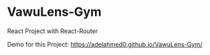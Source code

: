# VawuLens-Gym
React Project with React-Router


Demo for this Project:
https://adelahmed0.github.io/VawuLens-Gym/
